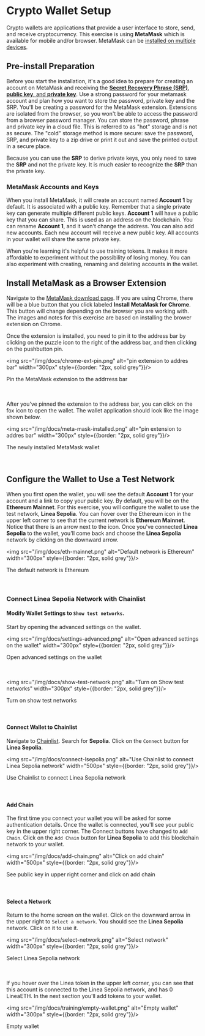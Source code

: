 # Crypto Wallet Setup

Crypto wallets are applications that provide a user interface to store, send, and receive cryptocurrency. This exercise is using **MetaMask** which is available for mobile and/or browser.  MetaMask can be [installed on multiple devices](https://support.metamask.io/managing-my-wallet/using-metamask/using-the-same-metamask-wallet-on-multiple-devices/).

## Pre-install Preparation
Before you start the installation, it's a good idea to prepare for creating an account on MetaMask and receiving the [**Secret Recovery Phrase (SRP)**, **public key**, and **private key**](https://support.metamask.io/getting-started/user-guide-secret-recovery-phrase-password-and-private-keys/).  Use a strong password for your metamask account and plan how you want to store the password, private key and the SRP. 
You'll be creating a password for the MetaMask extension. Extensions are isolated from the browser, so you won't be able to access the password from a browser password manager. You can store the password, phrase and private key in a cloud file.  This is referred to as "hot" storage and is not as secure.  The "cold" storage method is more secure: save the password, SRP, and private key  to a zip drive or print it out and save the printed output in a secure place. 

Because you can use the **SRP** to derive private keys, you only need to save the **SRP** and not the private key.  It is much easier to recognize the **SRP** than the private key.

### MetaMask Accounts and Keys
When you install MetaMask, it will create an account named **Account 1** by default.  It is associated with a public key.  Remember that a single private key can generate multiple different public keys.  **Account 1** will have a public key that you can share.  This is used as an address on the blockchain.  You can rename **Account 1**, and it won't change the address.  You can also add new accounts.  Each new account will receive a new public key.  All accounts in your wallet will share the same private key.

When you're learning it's helpful to use training tokens.  It makes it more affordable to experiment without the possibility of losing money.  You can also experiment with creating, renaming and deleting accounts in the wallet.

## Install MetaMask as a Browser Extension

Navigate to the [MetaMask download page](https://metamask.io/download/).  If you are using Chrome, there will be a blue button that you click labeled **Install MetaMask for Chrome**.  This button will change depending on the browser you are working with.  The images and notes for this exercise are based on installing the brower extension on Chrome.

Once the extension is installed, you need to pin it to the address bar by clicking on the puzzle icon to the right of the address bar, and then clicking on the pushbutton pin.


<img src="/img/docs/chrome-ext-pin.png" alt="pin extension to addres bar"  width="300px" style={{border: "2px, solid grey"}}/>

 <figcaption>Pin the MetaMask extension to the addrress bar</figcaption>  
<br/><br/>

After you've pinned the extension to the address bar, you can click on the fox icon to open the wallet.  The wallet application should look like the image shown below.  


 <img src="/img/docs/meta-mask-installed.png" alt="pin extension to addres bar"  width="300px"  style={{border: "2px, solid grey"}}/>
 <figcaption>The newly installed MetaMask wallet</figcaption>  
<br/><br/>

## Configure the Wallet to Use a Test Network

When you first open the wallet, you will see the default **Account 1** for your account and a link to copy your public key.  By default, you will be on the **Ethereum Mainnet**. For this exercise, you will configure the wallet to use the test network, **Linea Sepolia**.  You can hover over the Ethereum icon in the upper left corner to see that the current network is **Ethereum Mainnet**.  Notice that there is an arrow next to the icon.  Once you've connected **Linea Sepolia** to the wallet, you'll come back and choose the **Linea Sepolia** network by clicking on the downward arrow.

 <img src="/img/docs/eth-mainnet.png" alt="Default network is Ethereum"  width="300px"  style={{border: "2px, solid grey"}}/>
 <figcaption>The default network is Ethereum</figcaption>  
<br/><br/>

### Connect Linea Sepolia Network with Chainlist

#### Modify Wallet Settings to `Show test networks`.

Start by opening the advanced settings on the wallet.

<img src="/img/docs/settings-advanced.png" alt="Open advanced settings on the wallet"  width="300px"  style={{border: "2px, solid grey"}}/>
 <figcaption>Open advanced settings on the wallet</figcaption>  
<br/><br/>

<img src="/img/docs/show-test-network.png" alt="Turn on Show test networks"  width="300px"  style={{border: "2px, solid grey"}}/>
 <figcaption>Turn on show test networks</figcaption>  
<br/><br/>

#### Connect Wallet to Chainlist

Navigate to [Chainlist](https://chainid.network/).  Search for **Sepolia**.  Click on the `Connect` button for **Linea Sepolia**.  

<img src="/img/docs/connect-lsepolia.png" alt="Use Chainlist to connect Linea Sepolia network"  width="500px"  style={{border: "2px, solid grey"}}/>
 <figcaption>Use Chainlist to connect Linea Sepolia network</figcaption>  
<br/><br/>

#### Add Chain
The first time you connect your wallet you will be asked for some authentication details.  Once the wallet is connected, you'll see your public key in the upper right corner. The Connect buttons have changed to `Add Chain`.  Click on the `Add Chain` button for **Linea Sepolia** to add this blockchain network to your wallet.

<img src="/img/docs/add-chain.png" alt="Click on add chain"  width="500px"  style={{border: "2px, solid grey"}}/>
 <figcaption>See public key in upper right corner and click on add chain</figcaption>  
<br/><br/>

#### Select a Network

Return to the home screen on the wallet.  Click on the downward arrow in the upper right to `Select a network`.  You should see the **Linea Sepolia** network. Click on it to use it.

<img src="/img/docs/select-network.png" alt="Select network"  width="300px"  style={{border: "2px, solid grey"}}/>
 <figcaption>Select Linea Sepolia network</figcaption>  
<br/><br/>

If you hover over the Linea token in the upper left corner, you can see that this account is connected to the Linea Sepolia network, and has 0 LineaETH.  In the next section you'll add tokens to your wallet.

<img src="/img/docs/training/empty-wallet.png" alt="Empty wallet"  width="300px"  style={{border: "2px, solid grey"}}/>
 <figcaption>Empty wallet</figcaption>  
<br/><br/>

